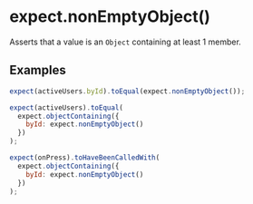 # expect.nonEmptyObject()

Asserts that a value is an `Object` containing at least 1 member.

## Examples

```js
expect(activeUsers.byId).toEqual(expect.nonEmptyObject());
```

```js
expect(activeUsers).toEqual(
  expect.objectContaining({
    byId: expect.nonEmptyObject()
  })
);
```

```js
expect(onPress).toHaveBeenCalledWith(
  expect.objectContaining({
    byId: expect.nonEmptyObject()
  })
);
```
